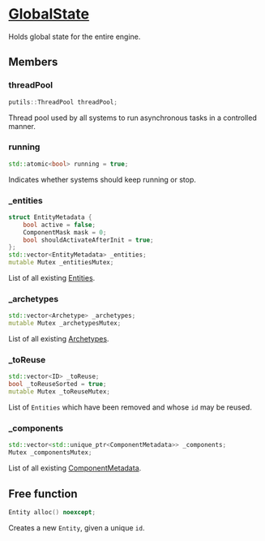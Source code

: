 # [GlobalState](GlobalState.hpp)

Holds global state for the entire engine.

## Members

### threadPool

```cpp
putils::ThreadPool threadPool;
```

Thread pool used by all systems to run asynchronous tasks in a controlled manner.

### running

```cpp
std::atomic<bool> running = true;
```

Indicates whether systems should keep running or stop.

### _entities

```cpp
struct EntityMetadata {
    bool active = false;
    ComponentMask mask = 0;
    bool shouldActivateAfterInit = true;
};
std::vector<EntityMetadata> _entities;
mutable Mutex _entitiesMutex;
```

List of all existing [Entities](../Entity.md).

### _archetypes

```cpp
std::vector<Archetype> _archetypes;
mutable Mutex _archetypesMutex;
```

List of all existing [Archetypes](Archetype.md).

### _toReuse

```cpp
std::vector<ID> _toReuse;
bool _toReuseSorted = true;
mutable Mutex _toReuseMutex;
```

List of `Entities` which have been removed and whose `id` may be reused.

### _components

```cpp
std::vector<std::unique_ptr<ComponentMetadata>> _components;
Mutex _componentsMutex;
```

List of all existing [ComponentMetadata](ComponentMetadata.md).

## Free function

```cpp
Entity alloc() noexcept;
```

Creates a new `Entity`, given a unique `id`.